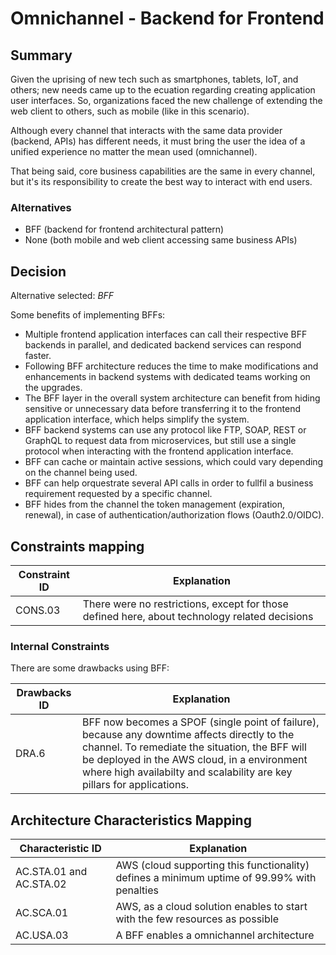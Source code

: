 # Omnichannel - Backend for Frontend

## Summary

Given the uprising of new tech such as smartphones, tablets, IoT, and others; new needs came up to the ecuation regarding creating application user interfaces. So, organizations faced the new challenge of extending the web client to others, such as mobile (like in this scenario).

Although every channel that interacts with the same data provider (backend, APIs) has different needs, it must bring the user the idea of a unified experience no matter the mean used (omnichannel).

That being said, core business capabilities are the same in every channel, but it's its responsibility to create the best way to interact with end users.

### Alternatives

- BFF (backend for frontend architectural pattern)
- None (both mobile and web client accessing same business APIs)

## Decision

Alternative selected: *BFF*

Some benefits of implementing BFFs:

- Multiple frontend application interfaces can call their respective BFF backends in parallel, and dedicated backend services can respond faster.   
- Following BFF architecture reduces the time to make modifications and enhancements in backend systems with dedicated teams working on the upgrades.   
- The BFF layer in the overall system architecture can benefit from hiding sensitive or unnecessary data before transferring it to the frontend application interface, which helps simplify the system. 
- BFF backend systems can use any protocol like FTP, SOAP, REST or GraphQL to request data from microservices, but still use a single protocol when interacting with the frontend application interface.    
- BFF can cache or maintain active sessions, which could vary depending on the channel being used.  
- BFF can help orquestrate several API calls in order to fullfil a business requirement requested by a specific channel.    
- BFF hides from the channel the token management (expiration, renewal), in case of authentication/authorization flows (Oauth2.0/OIDC).


## Constraints mapping

| Constraint ID | Explanation |
| ------------- | ----------- |
| CONS.03 | There were no restrictions, except for those defined here, about technology related decisions |

### Internal Constraints

There are some drawbacks using BFF:

| Drawbacks ID | Explanation |
| ------------- | ----------- |
| DRA.6 | BFF now becomes a SPOF (single point of failure), because any downtime affects directly to the channel. To remediate the situation, the BFF will be deployed in the AWS cloud, in a environment where high availabilty and scalability are key pillars for applications. |

## Architecture Characteristics Mapping

| Characteristic ID | Explanation |
| ------------- | ----------- |
| AC.STA.01 and AC.STA.02 | AWS (cloud supporting this functionality) defines a minimum uptime of 99.99% with penalties |
| AC.SCA.01 | AWS, as a cloud solution enables to start with the few resources as possible |
| AC.USA.03 | A BFF enables a omnichannel architecture |

